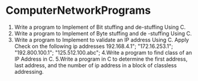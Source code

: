 # ComputerNetworkPrograms

1. Write a program to Implement of Bit stuffing and de-stuffing Using C.
2.  Write a program to Implement of Byte stuffing and de -stuffing Using C.
3. Write a program to Implement to validate an IP address Using C. Apply Check on the following ip addresses
192.168.4.1";
"172.16.253.1";
"192.800.100.1";
"125.512.100.abc";
4.Write a program to find class of an IP Address in C.
5.Write a program in C to determine the first address, last address, and the number of ip address in a block of classless addressing.
 
